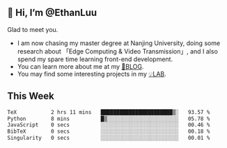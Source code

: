 ## 👋 Hi, I’m @EthanLuu

Glad to meet you.

- I am now chasing my master degree at Nanjing University, doing some research about 「Edge Computing & Video Transmission」, and I also spend my spare time learning front-end development.
- You can learn more about me at my [📝BLOG](https://blog.ethanloo.cn).
- You may find some interesting projects in my [💡LAB](https://lab.ethanloo.cn).

## This Week
<!--START_SECTION:waka-->

```txt
TeX           2 hrs 11 mins   ███████████████████████▒░   93.57 %
Python        8 mins          █▒░░░░░░░░░░░░░░░░░░░░░░░   05.78 %
JavaScript    0 secs          ░░░░░░░░░░░░░░░░░░░░░░░░░   00.46 %
BibTeX        0 secs          ░░░░░░░░░░░░░░░░░░░░░░░░░   00.18 %
Singularity   0 secs          ░░░░░░░░░░░░░░░░░░░░░░░░░   00.01 %
```

<!--END_SECTION:waka-->
